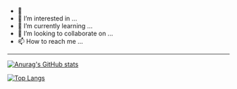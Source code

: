 - 👋 
- 👀 I’m interested in ...
- 🌱 I’m currently learning ...
- 💞️ I’m looking to collaborate on ...
- 📫 How to reach me ...

<!---
xiaoZ-zhao/xiaoZ-zhao is a ✨ special ✨ repository because its `README.md` (this file) appears on your GitHub profile.
You can click the Preview link to take a look at your changes.
--->
-----
[![Anurag's GitHub stats](https://github-readme-stats.vercel.app/api?username=xiaoZ-zhao&count_private=true&show_icons=true&theme=vue&custom_title=)](https://github.com/anuraghazra/github-readme-stats)


[![Top Langs](https://github-readme-stats.vercel.app/api/top-langs/?username=xiaoZ-zhao&custom_title=xiaozhao's-Language)](https://github.com/anuraghazra/github-readme-stats)




